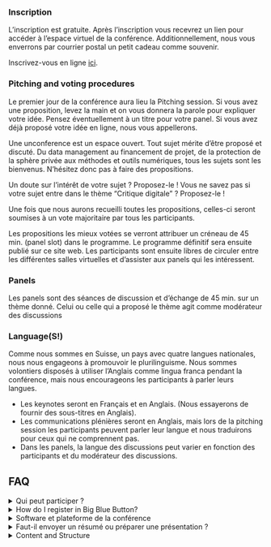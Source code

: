 <script>
	import Videos from '$lib/components/Videos.svelte';
	import { assets } from '$app/paths';
</script>

### Inscription

L’inscription est gratuite. Après l’inscription vous recevrez un lien pour accéder à l’espace virtuel de la conférence. Additionnellement, nous vous enverrons par courrier postal un petit cadeau comme souvenir.

Inscrivez-vous en ligne [ici](https://www.infoclio.ch/fr/unconference-digital-critique-information-list-liste-dinformations-informationsliste).

### Pitching and voting procedures

Le premier jour de la conférence aura lieu la Pitching session. Si vous avez une proposition, levez la main et on vous donnera la parole pour expliquer votre idée. Pensez éventuellement à un titre pour votre panel. Si vous avez déjà proposé votre idée en ligne, nous vous appellerons.

Une unconference est un espace ouvert. Tout sujet mérite d’être proposé et discuté. Du data management au financement de projet, de la protection de la sphère privée aux méthodes et outils numériques, tous les sujets sont les bienvenus. N’hésitez donc pas à faire des propositions.

Un doute sur l’intérêt de votre sujet ? Proposez-le ! Vous ne savez pas si votre sujet entre dans le thème “Critique digitale” ? Proposez-le !

Une fois que nous aurons recueilli toutes les propositions, celles-ci seront soumises à un vote majoritaire par tous les participants.

Les propositions les mieux votées se verront attribuer un créneau de 45 min. (panel slot) dans le programme. Le programme définitif sera ensuite publié sur ce site web. Les participants sont ensuite libres de circuler entre les différentes salles virtuelles et d’assister aux panels qui les intéressent.

### Panels

Les panels sont des séances de discussion et d’échange de 45 min. sur un thème donné. Celui ou celle qui a proposé le thème agit comme modérateur des discussions

### Language(S!)

Comme nous sommes en Suisse, un pays avec quatre langues nationales, nous nous engageons à promouvoir le plurilinguisme. Nous sommes volontiers disposés à utiliser l’Anglais comme lingua franca pendant la conférence, mais nous encourageons les participants à parler leurs langues.

- Les keynotes seront en Français et en Anglais. (Nous essayerons de fournir des sous-titres en Anglais).
- Les communications plénières seront en Anglais, mais lors de la pitching session les participants peuvent parler leur langue et nous traduirons pour ceux qui ne comprennent pas.
- Dans les panels, la langue des discussions peut varier en fonction des participants et du modérateur des discussions.

## FAQ

<details>

<summary>Qui peut participer ?</summary>

Cet événement est ouvert à toutes les personnes intéressées à discuter des enjeux contemporains du numérique. Les chercheurs de toutes les disciplines sont les bienvenus. Doctorants, Postdocs, chercheurs, professionnels et étudiants sont tous les bienvenus.

</details>

<details>

<summary>How do I register in Big Blue Button?</summary>

<Videos poster={assets+'/videos/participants.png'} src={assets+'/videos/participants.mp4'} />

</details>

<details>

<summary>Software et plateforme de la conférence</summary>

La conférence aura lieu sur BigBlueButton (BBB), un logiciel de visio-conférence open source développé par CH-Open, une organisation suisse qui promeut l’open source, la protection de la sphère privée et les standards de données ouvertes. en Suisse. Des guides sur l’utilisation de BigBlueButton sont disponibles: [manual](../downloads/Manual_BigBlueButton.pdf) et [tutorials](https://bigbluebutton.org/teachers/tutorials/).

Le vote sur le programme se fera via l’application mieuxvoter.fr. Des informations sur le système de votre majoritaire sont disponibles [ici](https://mieuxvoter.fr/index.php/decouvrir/).

</details>

<details>

<summary>Faut-il envoyer un résumé ou préparer une présentation ?</summary>

Non. La unconference critique digitale n’est pas une conférence scientifique traditionnelle, mais plutôt un espace ouvert ou présentateurs, organisateurs et participants choisissent les sujets.  Elle offre une manière collaborative de débattre, partager des information et construire des connaissances.

</details>

<details>

<summary>Content and Structure</summary>

The content and structure of the day are driven by the participants. See for instance the concept of [BarCamp](https://en.wikipedia.org/wiki/BarCamp). We follow the four flow principles:

- Whoever comes are the right people
- Whatever happens, is the only thing that could have
- Whenever it starts is the right time
- When it's over, it's over" (ref)

</details>
